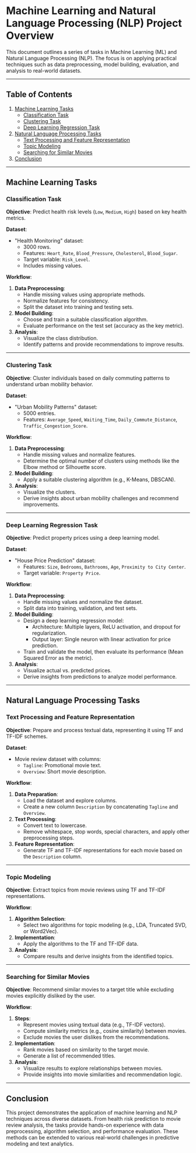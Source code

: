 # Machine Learning and Natural Language Processing (NLP) Project Overview

This document outlines a series of tasks in Machine Learning (ML) and Natural Language Processing (NLP). The focus is on applying practical techniques such as data preprocessing, model building, evaluation, and analysis to real-world datasets.

---

## Table of Contents
1. [Machine Learning Tasks](#machine-learning-tasks)
   - [Classification Task](#classification-task)
   - [Clustering Task](#clustering-task)
   - [Deep Learning Regression Task](#deep-learning-regression-task)
2. [Natural Language Processing Tasks](#natural-language-processing-tasks)
   - [Text Processing and Feature Representation](#text-processing-and-feature-representation)
   - [Topic Modeling](#topic-modeling)
   - [Searching for Similar Movies](#searching-for-similar-movies)
3. [Conclusion](#conclusion)

---

## Machine Learning Tasks

### Classification Task
**Objective**: Predict health risk levels (`Low`, `Medium`, `High`) based on key health metrics.

**Dataset**:
- "Health Monitoring" dataset:
  - 3000 rows.
  - Features: `Heart_Rate`, `Blood_Pressure`, `Cholesterol`, `Blood_Sugar`.
  - Target variable: `Risk_Level`.
  - Includes missing values.

**Workflow**:
1. **Data Preprocessing**:
   - Handle missing values using appropriate methods.
   - Normalize features for consistency.
   - Split the dataset into training and testing sets.
2. **Model Building**:
   - Choose and train a suitable classification algorithm.
   - Evaluate performance on the test set (accuracy as the key metric).
3. **Analysis**:
   - Visualize the class distribution.
   - Identify patterns and provide recommendations to improve results.

---

### Clustering Task
**Objective**: Cluster individuals based on daily commuting patterns to understand urban mobility behavior.

**Dataset**:
- "Urban Mobility Patterns" dataset:
  - 5000 entries.
  - Features: `Average_Speed`, `Waiting_Time`, `Daily_Commute_Distance`, `Traffic_Congestion_Score`.

**Workflow**:
1. **Data Preprocessing**:
   - Handle missing values and normalize features.
   - Determine the optimal number of clusters using methods like the Elbow method or Silhouette score.
2. **Model Building**:
   - Apply a suitable clustering algorithm (e.g., K-Means, DBSCAN).
3. **Analysis**:
   - Visualize the clusters.
   - Derive insights about urban mobility challenges and recommend improvements.

---

### Deep Learning Regression Task
**Objective**: Predict property prices using a deep learning model.

**Dataset**:
- "House Price Prediction" dataset:
  - Features: `Size`, `Bedrooms`, `Bathrooms`, `Age`, `Proximity to City Center`.
  - Target variable: `Property Price`.

**Workflow**:
1. **Data Preprocessing**:
   - Handle missing values and normalize the dataset.
   - Split data into training, validation, and test sets.
2. **Model Building**:
   - Design a deep learning regression model:
     - Architecture: Multiple layers, ReLU activation, and dropout for regularization.
     - Output layer: Single neuron with linear activation for price prediction.
   - Train and validate the model, then evaluate its performance (Mean Squared Error as the metric).
3. **Analysis**:
   - Visualize actual vs. predicted prices.
   - Derive insights from predictions to analyze model performance.

---

## Natural Language Processing Tasks

### Text Processing and Feature Representation
**Objective**: Prepare and process textual data, representing it using TF and TF-IDF schemes.

**Dataset**:
- Movie review dataset with columns:
  - `Tagline`: Promotional movie text.
  - `Overview`: Short movie description.

**Workflow**:
1. **Data Preparation**:
   - Load the dataset and explore columns.
   - Create a new column `Description` by concatenating `Tagline` and `Overview`.
2. **Text Processing**:
   - Convert text to lowercase.
   - Remove whitespace, stop words, special characters, and apply other preprocessing steps.
3. **Feature Representation**:
   - Generate TF and TF-IDF representations for each movie based on the `Description` column.

---

### Topic Modeling
**Objective**: Extract topics from movie reviews using TF and TF-IDF representations.

**Workflow**:
1. **Algorithm Selection**:
   - Select two algorithms for topic modeling (e.g., LDA, Truncated SVD, or Word2Vec).
2. **Implementation**:
   - Apply the algorithms to the TF and TF-IDF data.
3. **Analysis**:
   - Compare results and derive insights from the identified topics.

---

### Searching for Similar Movies
**Objective**: Recommend similar movies to a target title while excluding movies explicitly disliked by the user.

**Workflow**:
1. **Steps**:
   - Represent movies using textual data (e.g., TF-IDF vectors).
   - Compute similarity metrics (e.g., cosine similarity) between movies.
   - Exclude movies the user dislikes from the recommendations.
2. **Implementation**:
   - Rank movies based on similarity to the target movie.
   - Generate a list of recommended titles.
3. **Analysis**:
   - Visualize results to explore relationships between movies.
   - Provide insights into movie similarities and recommendation logic.

---

## Conclusion
This project demonstrates the application of machine learning and NLP techniques across diverse datasets. From health risk prediction to movie review analysis, the tasks provide hands-on experience with data preprocessing, algorithm selection, and performance evaluation. These methods can be extended to various real-world challenges in predictive modeling and text analytics.
